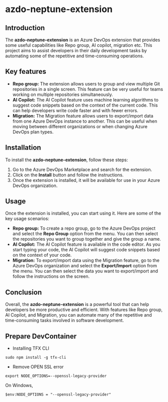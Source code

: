 # azdo-neptune-extension

## Introduction

The **azdo-neptune-extension** is an Azure DevOps extension that provides some useful capabilities like Repo group, AI copilot, migration etc. This project aims to assist developers in their daily development tasks by automating some of the repetitive and time-consuming operations.

## Key features

- **Repo group:** The extension allows users to group and view multiple Git repositories in a single screen. This feature can be very useful for teams working on multiple repositories simultaneously.
- **AI Copilot:** The AI Copilot feature uses machine learning algorithms to suggest code snippets based on the context of the current code. This can help developers write code faster and with fewer errors.
- **Migration:** The Migration feature allows users to export/import data from one Azure DevOps instance to another. This can be useful when moving between different organizations or when changing Azure DevOps plan types.

## Installation

To install the **azdo-neptune-extension**, follow these steps:

1. Go to the Azure DevOps Marketplace and search for the extension.
2. Click on the **Install** button and follow the instructions.
3. Once the extension is installed, it will be available for use in your Azure DevOps organization.

## Usage

Once the extension is installed, you can start using it. Here are some of the key usage scenarios:

- **Repo group:** To create a repo group, go to the Azure DevOps project and select the **Repo Group** option from the menu. You can then select the repositories you want to group together and give the group a name.
- **AI Copilot:** The AI Copilot feature is available in the code editor. As you start typing your code, the AI Copilot will suggest code snippets based on the context of your code.
- **Migration:** To export/import data using the Migration feature, go to the Azure DevOps organization and select the **Export/Import** option from the menu. You can then select the data you want to export/import and follow the instructions on the screen.

## Conclusion

Overall, the **azdo-neptune-extension** is a powerful tool that can help developers be more productive and efficient. With features like Repo group, AI Copilot, and Migration, you can automate many of the repetitive and time-consuming tasks involved in software development.

## Prepare DevContainer

- Installing TFX CLI
```
sudo npm install -g tfx-cli
```
- Remove OPEN SSL error
```
export NODE_OPTIONS=--openssl-legacy-provider
```

On Windows,
```
$env:NODE_OPTIONS = "--openssl-legacy-provider"
```